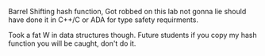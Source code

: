 Barrel Shifting hash function, Got robbed on this lab not gonna lie should have done it in C++/C or ADA for type safety requirments. 

Took a fat W in data structures though. Future students if you copy my hash function you will be caught, don't do it.
